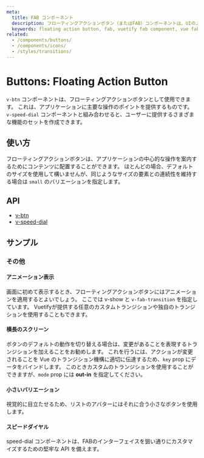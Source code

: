 ```yaml
---
meta:
  title: FAB コンポーネント
  description: フローティングアクションボタン（またはFAB）コンポーネントは、UIの上にくるか、カードなどの要素に取り付けられるアクションです。
  keywords: floating action button, fab, vuetify fab component, vue fab component
related:
  - /components/buttons/
  - /components/icons/
  - /styles/transitions/
---
```


# Buttons: Floating Action Button

`v-btn` コンポーネントは、フローティングアクションボタンとして使用できます。 これは、アプリケーションに主要な操作のポイントを提供するものです。 `v-speed-dial` コンポーネントと組み合わせると、ユーザーに提供するさまざまな機能のセットを作成できます。

<entry-ad />

## 使い方

フローティングアクションボタンは、アプリケーションの中心的な操作を案内するためにコンテンツに配置することができます。 ほとんどの場合、デフォルトのサイズを使用して構いませんが、同じようなサイズの要素との連続性を維持する場合は `small` のバリエーションを指定します。

<usage name="v-btn-fab" alt="v-btn" />

## API

- [v-btn](/api/v-btn)
- [v-speed-dial](/api/v-speed-dial)

<inline-api page="components/floating-action-buttons" />


<!-- ## Sub-components

### v-speed-dial

v-speed-dial description -->

## サンプル

### その他

#### アニメーション表示

画面に初めて表示するとき、フローティングアクションボタンにはアニメーションを適用するとよいでしょう。 ここでは v-show と `v-fab-transition` を指定しています。 Vuetifyが提供する任意のカスタムトランジションや独自のトランジションを使用することもできます。

<example file="v-btn-fab/misc-display-animation" />

#### 横長のスクリーン

ボタンのデフォルトの動作を切り替える場合は、変更があることを表現するトランジションを加えることをお勧めします。 これを行うには、アクションが変更されることを Vue のトランジション機構に適切に伝達するため、`key` prop にデータをバインドします。 このときカスタムのトランジションを使用することができますが、`mode` prop には **out-in** を指定してください。

<example file="v-btn-fab/misc-lateral-screens" />

#### 小さいバリエーション

視覚的に目立たせるため、リストのアバターにはそれに合う小さなボタンを使用します。

<example file="v-btn-fab/misc-small" />

#### スピードダイヤル

speed-dial コンポーネントは、FABのインターフェイスを狙い通りにカスタマイズするための堅牢な API を備えます。

<example file="v-btn-fab/misc-speed-dial" />

<backmatter />
